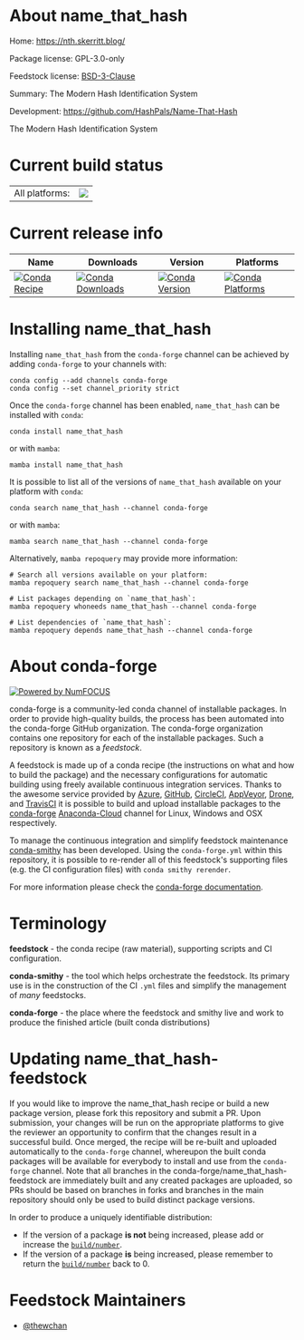 About name_that_hash
====================

Home: https://nth.skerritt.blog/

Package license: GPL-3.0-only

Feedstock license: [BSD-3-Clause](https://github.com/conda-forge/name_that_hash-feedstock/blob/main/LICENSE.txt)

Summary: The Modern Hash Identification System

Development: https://github.com/HashPals/Name-That-Hash

The Modern Hash Identification System

Current build status
====================


<table><tr><td>All platforms:</td>
    <td>
      <a href="https://dev.azure.com/conda-forge/feedstock-builds/_build/latest?definitionId=12908&branchName=main">
        <img src="https://dev.azure.com/conda-forge/feedstock-builds/_apis/build/status/name_that_hash-feedstock?branchName=main">
      </a>
    </td>
  </tr>
</table>

Current release info
====================

| Name | Downloads | Version | Platforms |
| --- | --- | --- | --- |
| [![Conda Recipe](https://img.shields.io/badge/recipe-name_that_hash-green.svg)](https://anaconda.org/conda-forge/name_that_hash) | [![Conda Downloads](https://img.shields.io/conda/dn/conda-forge/name_that_hash.svg)](https://anaconda.org/conda-forge/name_that_hash) | [![Conda Version](https://img.shields.io/conda/vn/conda-forge/name_that_hash.svg)](https://anaconda.org/conda-forge/name_that_hash) | [![Conda Platforms](https://img.shields.io/conda/pn/conda-forge/name_that_hash.svg)](https://anaconda.org/conda-forge/name_that_hash) |

Installing name_that_hash
=========================

Installing `name_that_hash` from the `conda-forge` channel can be achieved by adding `conda-forge` to your channels with:

```
conda config --add channels conda-forge
conda config --set channel_priority strict
```

Once the `conda-forge` channel has been enabled, `name_that_hash` can be installed with `conda`:

```
conda install name_that_hash
```

or with `mamba`:

```
mamba install name_that_hash
```

It is possible to list all of the versions of `name_that_hash` available on your platform with `conda`:

```
conda search name_that_hash --channel conda-forge
```

or with `mamba`:

```
mamba search name_that_hash --channel conda-forge
```

Alternatively, `mamba repoquery` may provide more information:

```
# Search all versions available on your platform:
mamba repoquery search name_that_hash --channel conda-forge

# List packages depending on `name_that_hash`:
mamba repoquery whoneeds name_that_hash --channel conda-forge

# List dependencies of `name_that_hash`:
mamba repoquery depends name_that_hash --channel conda-forge
```


About conda-forge
=================

[![Powered by
NumFOCUS](https://img.shields.io/badge/powered%20by-NumFOCUS-orange.svg?style=flat&colorA=E1523D&colorB=007D8A)](https://numfocus.org)

conda-forge is a community-led conda channel of installable packages.
In order to provide high-quality builds, the process has been automated into the
conda-forge GitHub organization. The conda-forge organization contains one repository
for each of the installable packages. Such a repository is known as a *feedstock*.

A feedstock is made up of a conda recipe (the instructions on what and how to build
the package) and the necessary configurations for automatic building using freely
available continuous integration services. Thanks to the awesome service provided by
[Azure](https://azure.microsoft.com/en-us/services/devops/), [GitHub](https://github.com/),
[CircleCI](https://circleci.com/), [AppVeyor](https://www.appveyor.com/),
[Drone](https://cloud.drone.io/welcome), and [TravisCI](https://travis-ci.com/)
it is possible to build and upload installable packages to the
[conda-forge](https://anaconda.org/conda-forge) [Anaconda-Cloud](https://anaconda.org/)
channel for Linux, Windows and OSX respectively.

To manage the continuous integration and simplify feedstock maintenance
[conda-smithy](https://github.com/conda-forge/conda-smithy) has been developed.
Using the ``conda-forge.yml`` within this repository, it is possible to re-render all of
this feedstock's supporting files (e.g. the CI configuration files) with ``conda smithy rerender``.

For more information please check the [conda-forge documentation](https://conda-forge.org/docs/).

Terminology
===========

**feedstock** - the conda recipe (raw material), supporting scripts and CI configuration.

**conda-smithy** - the tool which helps orchestrate the feedstock.
                   Its primary use is in the construction of the CI ``.yml`` files
                   and simplify the management of *many* feedstocks.

**conda-forge** - the place where the feedstock and smithy live and work to
                  produce the finished article (built conda distributions)


Updating name_that_hash-feedstock
=================================

If you would like to improve the name_that_hash recipe or build a new
package version, please fork this repository and submit a PR. Upon submission,
your changes will be run on the appropriate platforms to give the reviewer an
opportunity to confirm that the changes result in a successful build. Once
merged, the recipe will be re-built and uploaded automatically to the
`conda-forge` channel, whereupon the built conda packages will be available for
everybody to install and use from the `conda-forge` channel.
Note that all branches in the conda-forge/name_that_hash-feedstock are
immediately built and any created packages are uploaded, so PRs should be based
on branches in forks and branches in the main repository should only be used to
build distinct package versions.

In order to produce a uniquely identifiable distribution:
 * If the version of a package **is not** being increased, please add or increase
   the [``build/number``](https://docs.conda.io/projects/conda-build/en/latest/resources/define-metadata.html#build-number-and-string).
 * If the version of a package **is** being increased, please remember to return
   the [``build/number``](https://docs.conda.io/projects/conda-build/en/latest/resources/define-metadata.html#build-number-and-string)
   back to 0.

Feedstock Maintainers
=====================

* [@thewchan](https://github.com/thewchan/)

